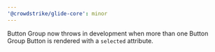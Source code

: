```yaml
---
'@crowdstrike/glide-core': minor
---
```


Button Group now throws in development when more than one Button Group Button is rendered with a `selected` attribute.
